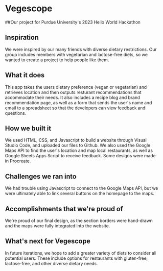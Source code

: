 # Vegescope

##Our project for Purdue University's 2023 Hello World Hackathon

## Inspiration
We were inspired by our many friends with diverse dietary restrictions. Our group includes members with vegetarian and lactose-free diets, so we wanted to create a project to help people like them.

## What it does
This app takes the users dietary preference (vegan or vegetarian) and retrieves location and then outputs resturant recommendations that accommodate their needs. It also includes a recipe blog and brand recommendation page, as well as a form that sends the user's name and email to a spreadsheet so that the developers can view feedback and questions.

## How we built it
We used HTML, CSS, and Javascript to build a website through Visual Studio Code, and uploaded our files to Github. We also used the Google Maps API to find the user's location and map local restaurants, as well as Google Sheets Apps Script to receive feedback. Some designs were made in Procreate.

## Challenges we ran into
We had trouble using Javascript to connect to the Google Maps API, but we were ultimately able to link several buttons on the homepage to the maps.

## Accomplishments that we're proud of
We're proud of our final design, as the section borders were hand-drawn and the maps were fully integrated into the website.

## What's next for Vegescope
In future iterations, we hope to add a greater variety of diets to consider all potential users. These include options for restaurants with gluten-free, lactose-free, and other diverse dietary needs.
